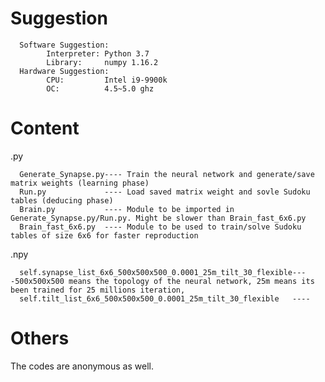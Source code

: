 # Suggestion

      Software Suggestion:
            Interpreter: Python 3.7
            Library:     numpy 1.16.2
      Hardware Suggestion:
            CPU:         Intel i9-9900k 
            OC:          4.5~5.0 ghz
      
# Content

.py

      Generate_Synapse.py---- Train the neural network and generate/save matrix weights (learning phase)
      Run.py             ---- Load saved matrix weight and sovle Sudoku tables (deducing phase)
      Brain.py           ---- Module to be imported in Generate_Synapse.py/Run.py. Might be slower than Brain_fast_6x6.py
      Brain_fast_6x6.py  ---- Module to be used to train/solve Sudoku tables of size 6x6 for faster reproduction

.npy

      self.synapse_list_6x6_500x500x500_0.0001_25m_tilt_30_flexible----500x500x500 means the topology of the neural network, 25m means its been trained for 25 millions iteration, 
      self.tilt_list_6x6_500x500x500_0.0001_25m_tilt_30_flexible   ----
      
# Others
The codes are anonymous as well.
